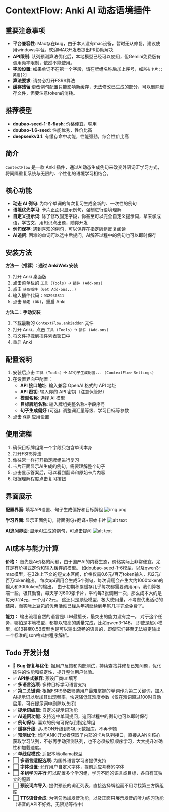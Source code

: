 # ContextFlow: Anki AI 动态语境插件

## 重要注意事项

* **平台兼容性**: Mac存在bug，由于本人没有mac设备，暂时无从修复，建议使用windows平台。欢迎MAC开发者提出PR协助解决
* **API限制**: 队列预测算法优化后，本地模型已经可以使用，但Gemini免费版有调用频率限制，依然不能使用。
* **字段设置**: 如果单词不在第一个字段，请在牌组名称后加上序号，如`所有卡片::英语[2]`
* **算法要求**: 请务必打开FSRS算法
* **缓存残留**:更改例句配置只能影响新缓存，无法修改已生成的部分，可以删除缓存文件，但要注意token的消耗。

## 推荐模型
* **doubao-seed-1-6-flash**: 价格便宜，够用
* **doubao-1.6-seed**: 性能优秀，性价比高
* **deepseekv3.1**: 有缓存命中功能，性能强劲，综合性价比高

## 简介

`ContextFlow` 是一款 Anki 插件，通过AI动态生成例句来改变外语词汇学习方式，将间隔重复系统与无限的、个性化的语境学习相结合。

## 核心功能

*   **动态 AI 例句**: 为每个单词的每次复习生成全新的、一次性的例句
*   **语境优先学习**: 卡片正面只显示例句，强制进行语境理解
*   **自定义提示词**: 除了修改固定字段，你甚至可以完全自定义提示词，拿来学成语，学古文，用知识点出题，随你开发
*   **例句保存**: 遇到喜欢的例句，可以保存在指定牌组反复阅读
*   **AI追问**: 困难的单词可以选中后提问，AI解答过程中的例句也可以即时保存
## 安装方法

**方法一（推荐）：通过 AnkiWeb 安装**
1. 打开 Anki 桌面版
2. 点击菜单栏的 `工具 (Tools)` -> `插件 (Add-ons)`
3. 点击 `获取插件 (Get Add-ons...)`
4. 输入插件代码：`932930811`
5. 点击 `确定 (OK)`，重启 Anki

**方法二：手动安装**
1. 下载最新的 `ContextFlow.ankiaddon` 文件
2. 打开 Anki，点击 `工具 (Tools)` -> `插件 (Add-ons)`
3. 将文件拖拽到插件列表窗口中
4. 重启 Anki

## 配置说明

1. 安装后点击 `工具 (Tools)` -> `AI句子生成配置... (ContextFlow Settings)`
2. 在设置界面中配置：
   - **API 接口地址**: 输入兼容 OpenAI 格式的 API 地址
   - **API 密钥**: 输入你的 API 密钥（注意保管好）
   - **模型名称**: 选择 AI 模型
   - **目标牌组名称**: 输入牌组完整名称+字段序号
   - **句子生成偏好** (可选): 调整词汇量等级、学习目标等参数
3. 点击 `保存` 应用设置

## 使用流程

1. 确保目标牌组第一个字段只包含单词本身
2. 打开FSRS算法
3. 像往常一样打开指定牌组进行复习
4. 卡片正面显示AI生成的例句，需要理解整个句子
5. 点击显示答案后，可以看到翻译和原始卡片内容
6. 根据理解程度点击复习按钮

## 界面展示

**配置界面**: 填写API设置、句子生成偏好和目标牌组
![img.png](picture/image.png)

**学习界面**: 显示正面例句，背面例句+翻译+原始卡片
![alt text](picture/image-2.png)

**AI追问界面**: 显示AI生成的例句，可点击提问
![alt text](picture/image-1.png)

## AI成本与能力计算
**价格：**
首先是Ai价格的问题，由于国产AI的内卷生态，价格实际上非常便宜，尤其是有阶梯式定价和输入缓存的模型。
如doubao-seed-1-6模型，以及qwen3-max模型，在32k上下文的短文本区间，价格仅需0.6元/百万token输入，和2元/百万token输出。
每次api调用会生成5个例句，每次调用会产生大约1000token的输入和300token的输出。
由于初期积累缓存几乎每次都需要调用api，我们算极端一些，极其勤奋，每天学习600张卡片，平均每3张调用一次，那么成本大约是每天0.24元，一个月7.2元。
这还只是顶级模型，极大使用量，不考虑优惠活动的结果，而实际上豆包的优惠活动已经从年初延续到年尾几乎完全免费了。

**能力：**
输出流程自然的语言是LLM最擅长，最突出的能力没有之一。
对于这个任务，哪怕是本地模型，都能以较高的质量完成，比如qwen3-14B。
即使是超小模型，如1B甚至0.5B模型也是可以输出流畅的语言的，即使它们甚至无法稳定输出一个标准的json格式供程序解析。

## Todo 开发计划

*  🔄 **Bug 修复与优化**: 据用户反馈和内部测试，持续查找并修复已知问题，优化插件的性能和稳定性，提升整体用户体验。
*  ✅ **API格式兼容**: 预设厂商url填写
*  ✅ **多语言选项**: 多种目标学习语言支持
*  ✅ **第二关键词**: 根据FSRS参数筛选用户最难掌握的单词作为第二关键词，加入Ai提示词以增加其出现频率，快速降低其难度参数（仅在难词超过100时自动启用，可在提示词中删除以关闭）
*  ✅ **提示词编辑**: 自定义提示词功能
*  ✅ **AI追问功能**: 支持选中单词提问，追问过程中的例句也可以即时保存
*  ✅ **例句保存**: 喜欢的例句可保存到指定牌组 
*  ✅ **缓存升级**: 从JSON升级到SQLite数据库，不再卡顿
*  ✅ **预测优化**: 询问ANKI开发者获取了内部的卡片队列接口，直接从ANKI核心获取学习队列，不必再手动预测队列，也不必须按照顺序学习，大大提升准确性和加载速度。
*  ✅ **单线程模式**: 适配本地ollama模型
*  ⬜ **多语言适配选项**: 为国外语言学习者提供支持
*  ⬜ **字体设置**: 允许用户自定义字体，提前适应考卷的字体
*  ⬜ **多组学习并行**:可以配置多个学习组，学习不同的语言或目标，各自有其独立的配置 
*  ⬜ **预设词库导入**: 提供预设的词汇列表，直接选择牌组而不用寻找第三方牌组库
*  ⬜ **TTS语音合成**: 为例句添加发音功能，以及正面只展示发音的听力练习功能（语音的API不好找，无限期等待中）